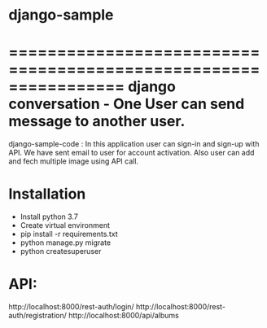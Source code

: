 # django-sample

================================================================
django conversation - One User can send message to another user.
================================================================


django-sample-code : In this application user can sign-in and sign-up with API. We have sent email to user for account activation. Also user can add and fech multiple image using API call.

Installation
============

- Install python 3.7
- Create virtual environment
- pip install -r requirements.txt
- python manage.py migrate
- python createsuperuser

 API:
============
http://localhost:8000/rest-auth/login/
http://localhost:8000/rest-auth/registration/
http://localhost:8000/api/albums